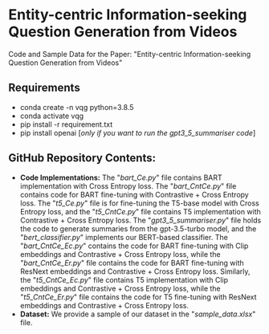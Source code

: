 # Entity-centric Information-seeking Question Generation from Videos
Code and Sample Data for the Paper: "Entity-centric Information-seeking Question Generation from Videos"
## Requirements
- conda create -n vqg python=3.8.5
- conda activate vqg
- pip install -r requirement.txt
- pip install openai [_only if you want to run the gpt3_5_summariser code_]


## GitHub Repository Contents:
- **Code Implementations:** The "_bart_Ce.py_" file contains BART implementation with Cross Entropy loss.  The "_bart_CntCe.py_" file contains code for BART fine-tuning with Contrastive + Cross Entropy loss. The "_t5_Ce.py_" file is for fine-tuning the T5-base model with Cross Entropy loss, and the "_t5_CntCe.py_" file contains T5 implementation with Contrastive + Cross Entropy loss. The "_gpt3_5_summariser.py_" file holds the code to generate summaries from the gpt-3.5-turbo model, and the "_bert_classifier.py_" implements our BERT-based classifier. The "_bart_CntCe_Ec.py_" contains the code for BART fine-tuning with Clip embeddings and Contrastive + Cross Entropy loss, while the "_bart_CntCe_Er.py_" file contains the code for BART fine-tuning with ResNext embeddings and Contrastive + Cross Entropy loss. Similarly, the "_t5_CntCe_Ec.py_" file contains T5 implementation with Clip embeddings and Contrastive + Cross Entropy loss, while the "_t5_CntCe_Er.py_" file contains the code for T5 fine-tuning with ResNext embeddings and Contrastive + Cross Entropy loss.
- **Dataset:** We provide a sample of our dataset in the "_sample_data.xlsx_" file.
